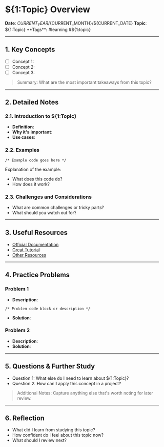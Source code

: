 # ${1:Topic} Overview

**Date**: ${CURRENT_YEAR}/${CURRENT_MONTH}/${CURRENT_DATE}
**Topic**: ${1:Topic}
**Tags**: #learning #${1:topic}

---

## 1. Key Concepts

- [ ] Concept 1: <!-- Briefly describe -->
- [ ] Concept 2:
- [ ] Concept 3:

> Summary: What are the most important takeaways from this topic?

---

## 2. Detailed Notes

### 2.1. Introduction to ${1:Topic}

- **Definition**:
- **Why it's important**:
- **Use cases**:

### 2.2. Examples

```${2:language}
/* Example code goes here */
```

Explanation of the example:

- What does this code do?
- How does it work?

### 2.3. Challenges and Considerations

- What are common challenges or tricky parts?
- What should you watch out for?

---

## 3. Useful Resources

- [Official Documentation](https://)
- [Great Tutorial](https://)
- [Other Resources](https://)

---

## 4. Practice Problems

### Problem 1

- **Description**:

```${2:language}
/* Problem code block or description */
```

- **Solution**:

### Problem 2

- **Description**:
- **Solution**:

---

## 5. Questions & Further Study

- Question 1: What else do I need to learn about ${1:Topic}?
- Question 2: How can I apply this concept in a project?

> Additional Notes: Capture anything else that's worth noting for later review.

---

## 6. Reflection

- What did I learn from studying this topic?
- How confident do I feel about this topic now?
- What should I review next?
